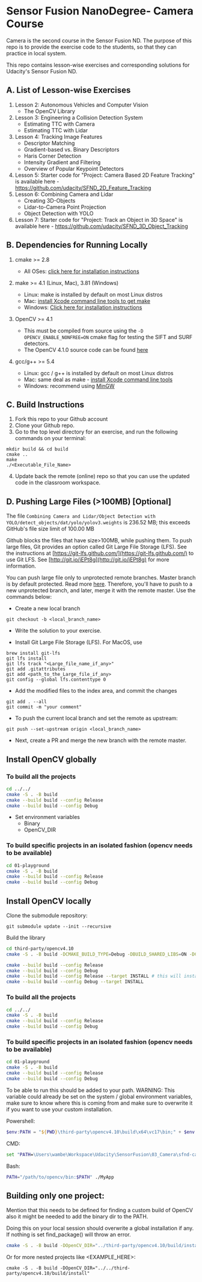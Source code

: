 # Sensor Fusion NanoDegree- Camera Course
Camera is the second course in the Sensor Fusion ND. The purpose of this repo is to provide the exercise code to the students, so that they can practice in local system. 

This repo contains lesson-wise exercises and corresponding solutions for Udacity's Sensor Fusion ND. 

## A. List of Lesson-wise Exercises
1. Lesson 2: Autonomous Vehicles and Computer Vision
   - The OpenCV Library
1. Lesson 3: Engineering a Collision Detection System
   - Estimating TTC with Camera
   - Estimating TTC with Lidar
1. Lesson 4: Tracking Image Features
   - Descriptor Matching
   - Gradient-based vs. Binary Descriptors
   - Haris Corner Detection
   - Intensity Gradient and Filtering
   - Overview of Popular Keypoint Detectors
1. Lesson 5: Starter code for "Project: Camera Based 2D Feature Tracking" is available here - https://github.com/udacity/SFND_2D_Feature_Tracking
1. Lesson 6: Combining Camera and Lidar
   - Creating 3D-Objects
   - Lidar-to-Camera Point Projection
   - Object Detection with YOLO
1. Lesson 7: Starter code for "Project: Track an Object in 3D Space" is available here - https://github.com/udacity/SFND_3D_Object_Tracking


## B. Dependencies for Running Locally
1. cmake >= 2.8
    * All OSes: [click here for installation instructions](https://cmake.org/install/)


2. make >= 4.1 (Linux, Mac), 3.81 (Windows)
    * Linux: make is installed by default on most Linux distros
    * Mac: [install Xcode command line tools to get make](https://developer.apple.com/xcode/features/)
    * Windows: [Click here for installation instructions](http://gnuwin32.sourceforge.net/packages/make.htm)


3. OpenCV >= 4.1
    * This must be compiled from source using the `-D OPENCV_ENABLE_NONFREE=ON` cmake flag for testing the SIFT and SURF detectors.
    * The OpenCV 4.1.0 source code can be found [here](https://github.com/opencv/opencv/tree/4.1.0)


4. gcc/g++ >= 5.4 
    * Linux: gcc / g++ is installed by default on most Linux distros
    * Mac: same deal as make - [install Xcode command line tools](https://developer.apple.com/xcode/features/)
    * Windows: recommend using [MinGW](http://www.mingw.org/)


## C. Build Instructions
1. Fork this repo to your Github account
2. Clone your Github repo.
3. Go to the top level directory for an exercise, and run the following commands on your terminal:
```
mkdir build && cd build
cmake ..
make
./<Executable_File_Name>
```
4. Update back the remote (online) repo so that you can use the updated code in the classroom workspace. 

## D. Pushing Large Files (>100MB) [Optional]
The file `Combining Camera and Lidar/Object Detection with YOLO/detect_objects/dat/yolo/yolov3.weights` is 236.52 MB; this exceeds GitHub's file size limit of 100.00 MB

Github blocks the files that have size>100MB, while pushing them. To push large files, Git provides an option called Git Large File Storage (LFS). See the instructions at [https://git-lfs.github.com/](https://git-lfs.github.com/) to use Git LFS. See [http://git.io/iEPt8g](http://git.io/iEPt8g) for more information.

You can push large file only to unprotected remote branches. Master branch is by default protected. Read more [here](https://docs.github.com/en/github/administering-a-repository/about-protected-branches). Therefore, you'll have to push to a new unprotected branch, and later, merge it with the remote master. Use the commands below:

* Create a new local branch
```
git checkout -b <local_branch_name>
```

* Write the solution to your exercise. 

* Install Git Large File Storage (LFS). For MacOS, use
```
brew install git-lfs
git lfs install
git lfs track "<Large_file_name_if_any>"
git add .gitattributes
git add <path_to_the_Large_file_if_any>
git config --global lfs.contenttype 0

```

* Add the modified files to the index area, and commit the changes
```
git add . --all   
git commit -m "your comment"
```
* To push the current local branch and set the remote as upstream:
```
git push --set-upstream origin <local_branch_name>
```

* Next, create a PR and merge the new branch with the remote master.

## Install OpenCV globally

### To build all the projects

```bash
cd ../../
cmake -S . -B build
cmake --build build --config Release
cmake --build build --config Debug
```

- Set environment variables
    - Binary
    - OpenCV_DIR

### To build specific projects in an isolated fashion (opencv needs to be available)

```bash
cd 01-playground
cmake -S . -B build
cmake --build build --config Release
cmake --build build --config Debug
```

## Install OpenCV locally 

Clone the submodule repository:

```
git submodule update --init --recursive
```

Build the library

```bash
cd third-party/opencv4.10
cmake -S . -B build -DCMAKE_BUILD_TYPE=Debug -DBUILD_SHARED_LIBS=ON -DCMAKE_INSTALL_PREFIX=../third-party/install

cmake --build build --config Release
cmake --build build --config Debug
cmake --build build --config Release --target INSTALL # this will install at DCMAKE_INSTALL_PREFIX if defined otherwise build/install
cmake --build build --config Debug --target INSTALL 
```

### To build all the projects

```bash
cd ../../
cmake -S . -B build
cmake --build build --config Release
cmake --build build --config Debug
```

### To build specific projects in an isolated fashion (opencv needs to be available)

```bash
cd 01-playground
cmake -S . -B build
cmake --build build --config Release
cmake --build build --config Debug
```

To be able to run this should be added to your path. WARNING: This variable could already be set on the system / global environment variables, make sure to know where this is coming from and make sure to overwrite it if you want to use your custom installation.

Powershell:

```powershell
$env:PATH = "${PWD}\third-party\opencv4.10\build\x64\vc17\bin;" + $env:PATH
```

CMD: 

```cmd
set "PATH=\Users\wambe\Workspace\Udacity\SensorFusion\03_Camera\sfnd-camera-devcontainer\01-playground\..\third-party\opencv4.10\build\x64\vc17\bin;%PATH%"
```

Bash:

```bash
PATH="/path/to/opencv/bin:$PATH" ./MyApp
```


## Building only one project:

Mention that this needs to be defined for finding a custom build of OpenCV also it might be needed to add the binary dir to the PATH.

Doing this on your local session should overwrite a global installation if any. If nothing is set find_package() will throw an error.

```bash
cmake -S . -B build -DOpenCV_DIR="../third-party/opencv4.10/build/install"
```

Or for more nested projects like <EXAMPLE_HERE>:

```
cmake -S . -B build -DOpenCV_DIR="../../third-party/opencv4.10/build/install"
```